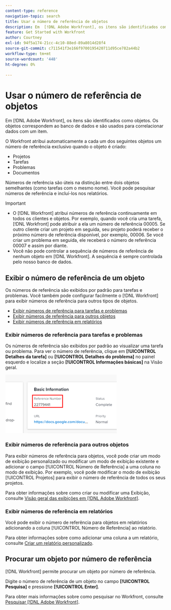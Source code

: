 ```yaml
---
content-type: reference
navigation-topic: search
title: Usar o número de referência de objetos
description: Em  [!DNL Adobe Workfront], os itens são identificados como objetos. Os objetos correspondem ao banco de dados e são usados para correlacionar dados com um item. Números de referência são úteis na distinção entre dois objetos semelhantes (como tarefas com o mesmo nome). Você pode pesquisar números de referência e incluí-los nos relatórios.
feature: Get Started with Workfront
author: Courtney
exl-id: 94f5a174-21cc-4c10-88ed-89a8014d28f4
source-git-commit: c711541f3e166f9700195420711d95ce782a44b2
workflow-type: tm+mt
source-wordcount: '448'
ht-degree: 0%

---
```


# Usar o número de referência de objetos

Em [!DNL Adobe Workfront], os itens são identificados como objetos. Os objetos correspondem ao banco de dados e são usados para correlacionar dados com um item.

O Workfront atribui automaticamente a cada um dos seguintes objetos um número de referência exclusivo quando o objeto é criado:

* Projetos
* Tarefas
* Problemas
* Documentos

Números de referência são úteis na distinção entre dois objetos semelhantes (como tarefas com o mesmo nome). Você pode pesquisar números de referência e incluí-los nos relatórios.

>[!IMPORTANT]
>
>* O [!DNL Workfront] atribui números de referência continuamente em todos os clientes e objetos. Por exemplo, quando você cria uma tarefa, [!DNL Workfront] pode atribuir a ela um número de referência 00005. Se outro cliente criar um projeto em seguida, seu projeto poderá receber o próximo número de referência disponível, por exemplo, 00006. Se você criar um problema em seguida, ele receberá o número de referência 00007 e assim por diante.
>* Você não pode controlar a sequência de números de referência de nenhum objeto em [!DNL Workfront]. A sequência é sempre controlada pelo nosso banco de dados.
>



## Exibir o número de referência de um objeto

Os números de referência são exibidos por padrão para tarefas e problemas. Você também pode configurar facilmente o [!DNL Workfront] para exibir números de referência para outros tipos de objetos.

* [Exibir números de referência para tarefas e problemas](#view-reference-numbers-for-tasks-and-issues)
* [Exibir números de referência para outros objetos](#view-reference-numbers-for-other-objects)
* [Exibir números de referência em relatórios](#view-reference-numbers-in-reports)

### Exibir números de referência para tarefas e problemas

Os números de referência são exibidos por padrão ao visualizar uma tarefa ou problema.  Para ver o número de referência, clique em **[!UICONTROL Detalhes da tarefa]** ou **[!UICONTROL Detalhes do problema]** no painel esquerdo e localize a seção **[!UICONTROL Informações básicas]** na Visão geral.

![Número de referência](assets/reference-number-nwe-350x184.png)

### Exibir números de referência para outros objetos

Para exibir números de referência para objetos, você pode criar um modo de exibição personalizado ou modificar um modo de exibição existente e adicionar o campo [!UICONTROL Número de Referência] a uma coluna no modo de exibição. Por exemplo, você pode modificar o modo de exibição [!UICONTROL Projetos] para exibir o número de referência de todos os seus projetos.

Para obter informações sobre como criar ou modificar uma Exibição, consulte [Visão geral das exibições em [!DNL Adobe Workfront]](../../../reports-and-dashboards/reports/reporting-elements/views-overview.md).

### Exibir números de referência em relatórios

Você pode exibir o número de referência para objetos em relatórios adicionando a coluna [!UICONTROL Número de Referência] ao relatório.

Para obter informações sobre como adicionar uma coluna a um relatório, consulte [Criar um relatório personalizado](../../../reports-and-dashboards/reports/creating-and-managing-reports/create-custom-report.md).

## Procurar um objeto por número de referência

[!DNL Workfront] permite procurar um objeto por número de referência.

Digite o número de referência de um objeto no campo **[!UICONTROL Pesquisa]** e pressione **[!UICONTROL Enter]**.

Para obter mais informações sobre como pesquisar no Workfront, consulte [Pesquisar [!DNL Adobe Workfront]](../../../workfront-basics/navigate-workfront/search/search-workfront.md).
